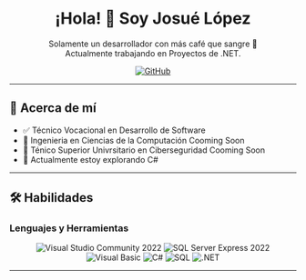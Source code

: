 <!-- Encabezado principal -->
<h1 align="center">¡Hola! 👋 Soy Josué López</h1>

<!-- Imagen de banner -->
 <!-- <p align="center">
  <img src="https://via.placeholder.com/800x200" alt="Banner de bienvenida">
</p> -->

<!-- Breve introducción -->
<p align="center">
  Solamente un desarrollador con más café que sangre 🚀<br>
  Actualmente trabajando en Proyectos de .NET.
</p>

<!-- Sección de redes sociales -->
<p align="center">
  <a href="[https://github.com/JAPEREZ-L001-github/](https://github.com/JAPEREZ-L001)"><img src="https://img.shields.io/badge/GitHub-181717?style=for-the-badge&logo=github&logoColor=white" alt="GitHub"></a>
</p>

---

<!-- Sección "Acerca de mí" -->
## 🌟 Acerca de mí

- ✅ Técnico Vocacional en Desarrollo de Software
- 📌 Ingenieria en Ciencias de la Computación Cooming Soon 
- 📌 Ténico Superior Univrsitario en Ciberseguridad Cooming Soon
- 🌱 Actualmente estoy explorando C#

---

<!-- Sección de habilidades -->
## 🛠️ Habilidades

### Lenguajes y Herramientas

<p align="center">
  <img src="https://img.shields.io/badge/Visual_Studio_Community_2022-5C2D91?style=for-the-badge&logo=visual-studio&logoColor=white" alt="Visual Studio Community 2022">
  <img src="https://img.shields.io/badge/SQL_Server_Express_2022-CC2927?style=for-the-badge&logo=microsoft-sql-server&logoColor=white" alt="SQL Server Express 2022">
  <img src="https://img.shields.io/badge/Visual_Basic-5C2D91?style=for-the-badge&logo=visual-studio&logoColor=white" alt="Visual Basic">
  <img src="https://img.shields.io/badge/C%23-239120?style=for-the-badge&logo=c-sharp&logoColor=white" alt="C#">
  <img src="https://img.shields.io/badge/SQL-CC2927?style=for-the-badge&logo=microsoft-sql-server&logoColor=white" alt="SQL">
  <img src="https://img.shields.io/badge/.NET-512BD4?style=for-the-badge&logo=dotnet&logoColor=white" alt=".NET">
</p>

---



<!-- Imagen final o algún mensaje inspirador -->
 <!-- <p align="center">
  <img src="https://via.placeholder.com/400x100" alt=" Cuando trabajo con hombres de oficio mo suele llenarme un simple: lo logramos">
</p> -->
